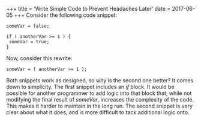 +++
title = 'Write Simple Code to Prevent Headaches Later'
date = 2017-06-05
+++
Consider the following code snippet:

    someVar = false;
    
    if ( anotherVar >= 1 ) {
     someVar = true;
    }
    

Now, consider this rewrite:

    someVar = ( anotherVar >= 1 );
    

Both snippets work as designed, so why is the second one better? It comes down to simplicity. The first snippet includes an _if_ block. It would be possible for another programmer to add logic into that block that, while not modifying the final result of _someVar_, increases the complexity of the code. This makes it harder to maintain in the long run. The second snippet is very clear about what it does, and is more difficult to tack additional logic onto.